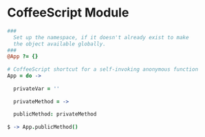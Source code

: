 CoffeeScript Module
===================

```coffeescript
### 
  Set up the namespace, if it doesn't already exist to make
  the object available globally.
###
@App ?= {}
 
# CoffeeScript shortcut for a self-invoking anonymous function
App = do ->
 
  privateVar = ''
  
  privateMethod = ->
 
  publicMethod: privateMethod
 
$ -> App.publicMethod()
```
